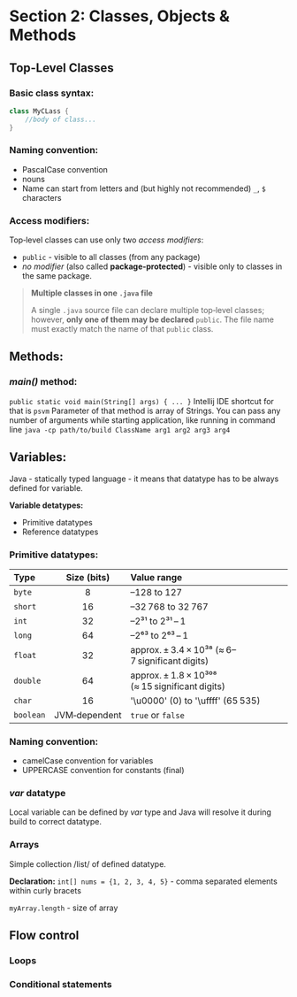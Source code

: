 # Section 2: Classes, Objects & Methods
## Top-Level Classes
### Basic class syntax:

```java
class MyCLass {
    //body of class...
}
```

### Naming convention:
- PascalCase convention
- nouns
- Name can start from letters and (but highly not recommended) `_`, `$` characters

### Access modifiers:
Top‑level classes can use only two _access modifiers_:
- `public` - visible to all classes (from any package)
- _no modifier_ (also called **package-protected**) - visible only to classes in the same package.

> **Multiple classes in one `.java` file**
> 
> A single `.java` source file can declare multiple top‑level classes; however, **only one of them may be declared** `public`.
> The file name must exactly match the name of that `public` class.

## Methods:
### _main()_ method:
`public static void main(String[] args) { ... }`
Intellij IDE shortcut for that is `psvm`
Parameter of that method is array of Strings. You can pass any number of arguments while starting application, like running in command line
`java -cp path/to/build ClassName arg1 arg2 arg3 arg4`

## Variables:
Java - statically typed language - it means that datatype has to be always defined for variable.

**Variable detatypes:**
- Primitive datatypes
- Reference datatypes

### Primitive datatypes:

| Type      |  Size (bits)  | Value range                                     |
|:----------|:-------------:|:------------------------------------------------|
| `byte`    |       8       | –128 to 127                                     |
| `short`   |      16       | –32 768 to 32 767                               |
| `int`     |      32       | –2³¹ to 2³¹ – 1                                 |
| `long`    |      64       | –2⁶³ to 2⁶³ – 1                                 |
| `float`   |      32       | approx. ± 3.4 × 10³⁸ (≈ 6–7 significant digits) |
| `double`  |      64       | approx. ± 1.8 × 10³⁰⁸ (≈ 15 significant digits) |
| `char`    |      16       | '\u0000' (0) to '\uffff' (65 535)               |
| `boolean` | JVM‑dependent | `true` or `false`                               |

### Naming convention:
- camelCase convention for variables
- UPPERCASE convention for constants (final)

### _var_ datatype
Local variable can be defined by _var_ type and Java will resolve it during build to correct datatype.

### Arrays
Simple collection /list/ of defined datatype.

**Declaration:** `int[] nums = {1, 2, 3, 4, 5}` - comma separated elements within curly bracets

`myArray.length` - size of array


## Flow control

### Loops

### Conditional statements